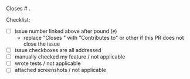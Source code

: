 Closes # .

Checklist:
- [ ] issue number linked above after pound (`#`)
    - replace "Closes " with "Contributes to" or other if this PR does not close the issue
- [ ] issue checkboxes are all addressed
- [ ] manually checked my feature / not applicable
- [ ] wrote tests / not applicable
- [ ] attached screenshots / not applicable
